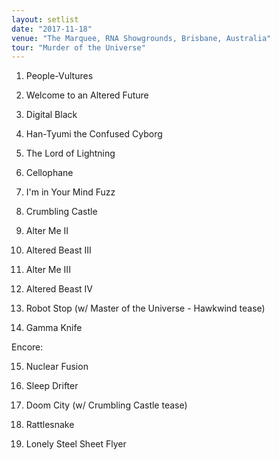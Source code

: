 ```yaml
---
layout: setlist
date: "2017-11-18"
venue: "The Marquee, RNA Showgrounds, Brisbane, Australia"
tour: "Murder of the Universe"
---
```



 1. People-Vultures

 2. Welcome to an Altered Future

 3. Digital Black

 4. Han-Tyumi the Confused Cyborg

 5. The Lord of Lightning

 6. Cellophane

 7. I'm in Your Mind Fuzz

 8. Crumbling Castle

 9. Alter Me II

10. Altered Beast III

11. Alter Me III

12. Altered Beast IV

13. Robot Stop
    (w/ Master of the Universe - Hawkwind tease)

14. Gamma Knife

Encore:

15. Nuclear Fusion

16. Sleep Drifter

17. Doom City
    (w/ Crumbling Castle tease)

18. Rattlesnake

19. Lonely Steel Sheet Flyer


